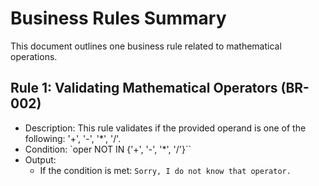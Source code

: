 # Business Rules Summary
This document outlines one business rule related to mathematical operations.
## Rule 1: Validating Mathematical Operators (BR-002)
* Description: This rule validates if the provided operand is one of the following: '+', '-', '*', '/'.
* Condition: `oper NOT IN {'+', '-', '*', '/'}``
* Output:
  * If the condition is met: `Sorry, I do not know that operator.`